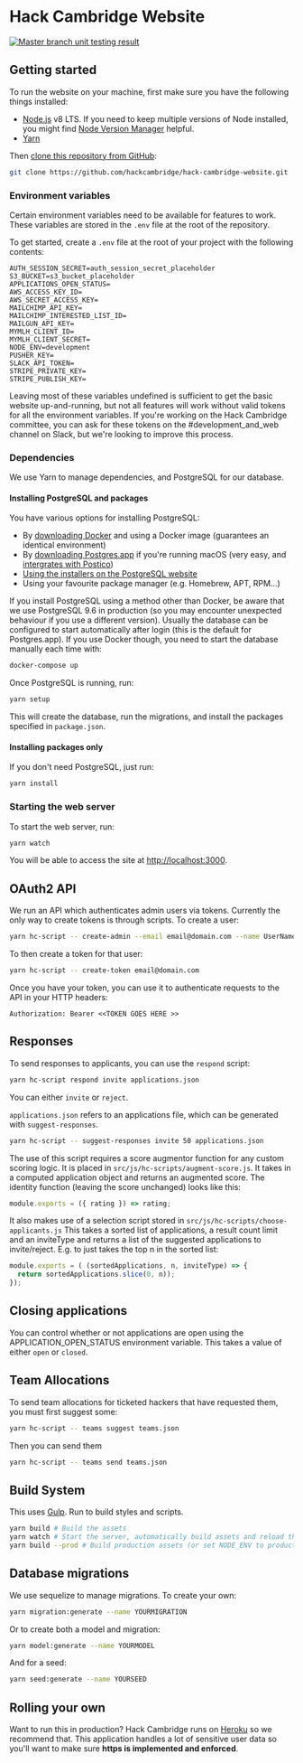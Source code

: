 # Hack Cambridge Website

[
  ![Master branch unit testing result](https://travis-ci.org/hackcambridge/hack-cambridge-website.svg?branch=master)
](https://travis-ci.org/hackcambridge/hack-cambridge-website)

## Getting started

To run the website on your machine, first make sure you have the following things installed:

- [Node.js](https://nodejs.org/dist/latest-v8.x/) v8 LTS.  If you need to keep multiple versions of Node installed, you might find [Node Version Manager](https://github.com/creationix/nvm) helpful.
- [Yarn](https://yarnpkg.com/en/docs/install/)

Then [clone this repository from GitHub](https://help.github.com/articles/cloning-a-repository/):

```bash
git clone https://github.com/hackcambridge/hack-cambridge-website.git
```

### Environment variables

Certain environment variables need to be available for features to work. These variables are stored in the `.env` file at the root of the repository.

To get started, create a `.env` file at the root of your project with the following contents:

```text
AUTH_SESSION_SECRET=auth_session_secret_placeholder
S3_BUCKET=s3_bucket_placeholder
APPLICATIONS_OPEN_STATUS=
AWS_ACCESS_KEY_ID=
AWS_SECRET_ACCESS_KEY=
MAILCHIMP_API_KEY=
MAILCHIMP_INTERESTED_LIST_ID=
MAILGUN_API_KEY=
MYMLH_CLIENT_ID=
MYMLH_CLIENT_SECRET=
NODE_ENV=development
PUSHER_KEY=
SLACK_API_TOKEN=
STRIPE_PRIVATE_KEY=
STRIPE_PUBLISH_KEY=
```

Leaving most of these variables undefined is sufficient to get the basic website up-and-running, but not all features will work without valid tokens for all the environment variables.  If you're working on the Hack Cambridge committee, you can ask for these tokens on the #development_and_web channel on Slack, but we're looking to improve this process.

### Dependencies

We use Yarn to manage dependencies, and PostgreSQL for our database.

#### Installing PostgreSQL and packages

You have various options for installing PostgreSQL:

- By [downloading Docker](https://www.docker.com/products/docker-desktop) and using a Docker image (guarantees an identical environment)
- By [downloading Postgres.app](https://postgresapp.com/downloads.html) if you're running macOS (very easy, and [intergrates with Postico](https://eggerapps.at/postico/))
- [Using the installers on the PostgreSQL website](https://www.postgresql.org/download/)
- Using your favourite package manager (e.g. Homebrew, APT, RPM…)

If you install PostgreSQL using a method other than Docker, be aware that we use PostgreSQL 9.6 in production (so you may encounter unexpected behaviour if you use a different version).
Usually the database can be configured to start automatically after login (this is the default for Postgres.app).
If you use Docker though, you need to start the database manually each time with:

```bash
docker-compose up
```

Once PostgreSQL is running, run:

```bash
yarn setup
```

This will create the database, run the migrations, and install the packages specified in `package.json`.

#### Installing packages only

If you don't need PostgreSQL, just run:

```bash
yarn install
```

### Starting the web server

To start the web server, run:

```bash
yarn watch
```

You will be able to access the site at [http://localhost:3000](http://localhost:3000).

## OAuth2 API

We run an API which authenticates admin users via tokens. Currently the only way to create tokens is
through scripts. To create a user:

```bash
yarn hc-script -- create-admin --email email@domain.com --name UserName
```

To then create a token for that user:

```bash
yarn hc-script -- create-token email@domain.com
```

Once you have your token, you can use it to authenticate requests to the API in your HTTP headers:

```text
Authorization: Bearer <<TOKEN GOES HERE >>
```

## Responses

To send responses to applicants, you can use the `respond` script:

```bash
yarn hc-script respond invite applications.json
```

You can either `invite` or `reject`.

`applications.json` refers to an applications file, which can be generated with `suggest-responses`.

```bash
yarn hc-script -- suggest-responses invite 50 applications.json
```

The use of this script requires a score augmentor function for any custom scoring logic. It is placed in `src/js/hc-scripts/augment-score.js`.
It takes in a computed application object and returns an augmented score. The identity function (leaving the score unchanged) looks like this:

```typescript
module.exports = ({ rating }) => rating;
```

It also makes use of a selection script stored in `src/js/hc-scripts/choose-applicants.js`
This takes a sorted list of applications, a result count limit and an inviteType
and returns a list of the suggested applications to invite/reject.
E.g. to just takes the top n in the sorted list:

```typescript
module.exports = ( (sortedApplications, n, inviteType) => {
  return sortedApplications.slice(0, n));
});
```

## Closing applications

You can control whether or not applications are open using the APPLICATION_OPEN_STATUS environment variable. This takes a value of either
`open` or `closed`.

## Team Allocations

To send team allocations for ticketed hackers that have requested them, you must first suggest some:

```bash
yarn hc-script -- teams suggest teams.json
```

Then you can send them

```bash
yarn hc-script -- teams send teams.json
```

## Build System

This uses [Gulp](http://gulpjs.org). Run to build styles and scripts.

```bash
yarn build # Build the assets
yarn watch # Start the server, automatically build assets and reload the browser when changes are made
yarn build --prod # Build production assets (or set NODE_ENV to production)
```

## Database migrations

We use sequelize to manage migrations. To create your own:

```bash
yarn migration:generate --name YOURMIGRATION
```

Or to create both a model and migration:

```bash
yarn model:generate --name YOURMODEL
```

And for a seed:

```bash
yarn seed:generate --name YOURSEED
```

## Rolling your own

Want to run this in production? Hack Cambridge runs on [Heroku](https://heroku.com) so we recommend that. This application
handles a lot of sensitive user data so you'll want to make sure **https is implemented and enforced**.
